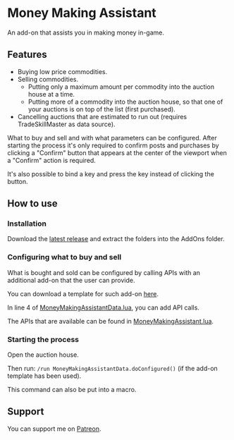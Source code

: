 # Money Making Assistant

An add-on that assists you in making money in-game.

## Features

* Buying low price commodities.
* Selling commodities.
  * Putting only a maximum amount per commodity into the auction house at a time.
  * Putting more of a commodity into the auction house, so that one of your auctions is on top of the list (first purchased).
* Cancelling auctions that are estimated to run out (requires TradeSkillMaster as data source).

What to buy and sell and with what parameters can be configured. After starting the process it's only required to
confirm posts and purchases by clicking a "Confirm" button that appears at the center of the viewport when a "Confirm"
action is required.

It's also possible to bind a key and press the key instead of clicking the button.

## How to use

### Installation

Download the [latest release](https://github.com/SanjoSolutions/MoneyMakingAssistant/releases) and extract the folders into the AddOns folder.

### Configuring what to buy and sell

What is bought and sold can be configured by calling APIs with an additional add-on that the user can provide.

You can download a template for such add-on [here](https://github.com/SanjoSolutions/MoneyMakingAssistantData.git).

In line 4 of [MoneyMakingAssistantData.lua](https://github.com/SanjoSolutions/MoneyMakingAssistantData/blob/63af474816288fd7b18a74e0da8196c14306eed2/MoneyMakingAssistantData.lua), you can add API calls.

The APIs that are available can be found in [MoneyMakingAssistant.lua](https://github.com/SanjoSolutions/MoneyMakingAssistant/blob/main/MoneyMakingAssistant/MoneyMakingAssistant.lua).

### Starting the process

Open the auction house.

Then run: `/run MoneyMakingAssistantData.doConfigured()` (if the add-on template has been used).

This command can also be put into a macro.

## Support

You can support me on [Patreon](https://www.patreon.com/addons_by_sanjo).
